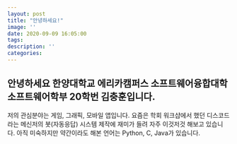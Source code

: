 ```yaml
---
layout: post
title: "안녕하세요!"
image: ''
date: 2020-09-09 16:05:00
tags:
description: ''
categories:
---
```


## 안녕하세요 한양대학교 에리카캠퍼스 소프트웨어융합대학 소프트웨어학부 20학번 김충훈입니다.

저의 관심분야는 게임, 그래픽, 모바일 앱입니다.
요즘은 학회 워크샵에서 했던 디스코드라는 메신저의 봇(자동응답) 시스템 제작에 재미가 들려 자주 이것저것 해보고 있습니다.
아직 미숙하지만 약간이라도 해본 언어는 Python, C, Java가 있습니다.